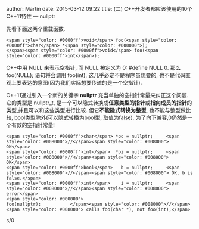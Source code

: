 author: Martin
date: 2015-03-12 09:22
title: (二) C++开发者都应该使用的10个C++11特性 — nullptr

先看下面这两个重载函数.

    <span style="color: #0000ff">void</span> foo(<span style="color: #0000ff">char</span> *<span style="color: #000000">);
    </span><span style="color: #0000ff">void</span> foo(<span style="color: #0000ff">int</span>);




C++中用 NULL 来表示空指针, 而 NULL 被定义为 0: #define NULL 0.
那么 foo(NULL); 语句将会调用 foo(int), 这几乎必定不是程序员想要的, 也不是代码直观上要表达的意图(因为我们实际想要传递的是一个空指针).




C++11通过引入一个新的关键字 **nullptr** 充当单独的空指针常量来纠正这个问题.
它的类型是 nullptr_t, 是一个可以隐式转换成**任意类型的指针**或**指向成员的指针**的类型,并且可以和这些类型进行比较.
但它**不能隐式转换为整型**, 也不能与整型做比较, bool类型除外(可以隐式转换为bool型, 取值为false).
为了向下兼容,0仍然是一个有效的空指针常量!




    <span style="color: #0000ff">char</span> *pc = nullptr;     <span style="color: #008000">//</span><span style="color: #008000"> OK</span>
    <span style="color: #0000ff">int</span>  *pi = nullptr;     <span style="color: #008000">//</span><span style="color: #008000"> OK</span>
    <span style="color: #0000ff">bool</span>   b = nullptr;     <span style="color: #008000">//</span><span style="color: #008000"> OK. b is false.</span>
    <span style="color: #0000ff">int</span>    i = nullptr;     <span style="color: #008000">//</span><span style="color: #008000"> error</span>
    <span style="color: #000000">
    foo(nullptr);           </span><span style="color: #008000">//</span><span style="color: #008000"> calls foo(char *), not foo(int);</span>
s/0
